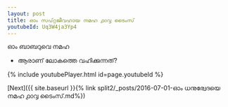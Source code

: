 ```yaml
---
layout: post
title: ഓം സപ്റ്റജീവഹായ നമഹ ൧൦൮ ടൈംസ്
youtubeId: Uq3W4ja3Yp4
---
```

 
 
 ഓം ബാബറുവെ നമഹ 
 
 -  ആരാണ് ലോകത്തെ വഹിക്കുന്നത്? 
 
  
 
  
 
 
 
 
 
 


{% include youtubePlayer.html id=page.youtubeId %}
 
[Next]({{ site.baseurl }}{% link  split2/_posts/2016-07-01-ഓം ധനുര്വേദയെ നമഹ ൧൦൮ ടൈംസ്.md%})
 
